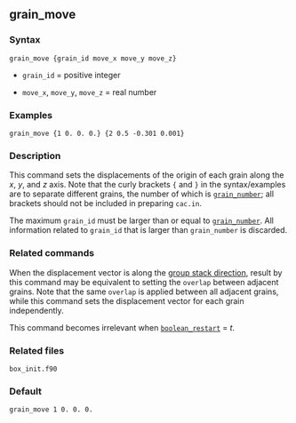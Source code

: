 ## grain_move

### Syntax

	grain_move {grain_id move_x move_y move_z}

* `grain_id` = positive integer

* `move_x`, `move_y`, `move_z` = real number

### Examples

	grain_move {1 0. 0. 0.} {2 0.5 -0.301 0.001}

### Description

This command sets the displacements of the origin of each grain along the _x_, _y_, and _z_ axis. Note that the curly brackets `{` and `}` in the syntax/examples are to separate different grains, the number of which is [`grain_number`](grain_num.md); all brackets should not be included in preparing `cac.in`.

The maximum `grain_id` must be larger than or equal to [`grain_number`](grain_num.md). All information related to `grain_id` that is larger than `grain_number` is discarded.

### Related commands

When the displacement vector is along the [group stack direction](grain_dir.md), result by this command may be equivalent to setting the `overlap` between adjacent grains. Note that the same `overlap` is applied between all adjacent grains, while this command sets the displacement vector for each grain independently.

This command becomes irrelevant when [`boolean_restart`](restart.md) = _t_.

### Related files

`box_init.f90`

### Default

	grain_move 1 0. 0. 0.